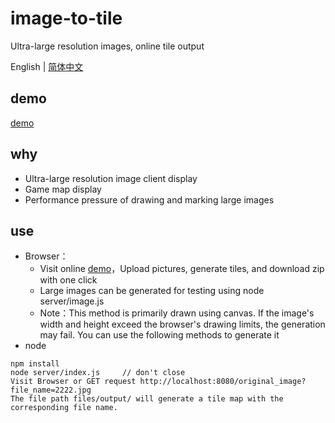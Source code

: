 # image-to-tile
Ultra-large resolution images, online tile output

English | [简体中文](./README.zh-CN.md)

## demo
  [demo](https://zhuguibiao.github.io/image-to-tile/)

## why
- Ultra-large resolution image client display
- Game map display
- Performance pressure of drawing and marking large images


## use
- Browser：
  - Visit online [demo](https://zhuguibiao.github.io/image-to-tile/)，Upload pictures, generate tiles, and download zip with one click
  - Large images can be generated for testing using node server/image.js
  - Note：This method is primarily drawn using canvas. If the image's width and height exceed the browser's drawing limits, the generation may fail. You can use the following methods to generate it
- node
```shell
npm install 
node server/index.js 	 // don't close
Visit Browser or GET request http://localhost:8080/original_image?file_name=2222.jpg
The file path files/output/ will generate a tile map with the corresponding file name.
```
